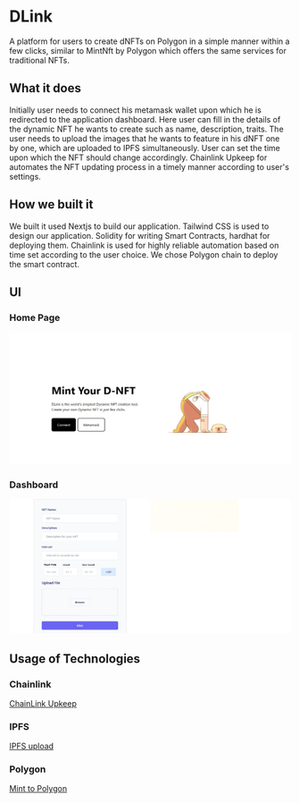 # DLink
A platform for users to create dNFTs on Polygon in a simple manner within a few clicks, similar to MintNft by Polygon which offers the same services for traditional NFTs.

## What it does
Initially user needs to connect his metamask wallet upon which he is redirected to the application dashboard. Here user can fill in the details of the dynamic NFT he wants to create such as name, description, traits. The user needs to upload the images that he wants to feature in his dNFT one by one, which are uploaded to IPFS simultaneously. User can set the time upon which the NFT should change accordingly. Chainlink Upkeep for automates the NFT updating process in a timely manner according to user's settings.

## How we built it
We built it used Nextjs to build our application. Tailwind CSS is used to design our application. Solidity for writing Smart Contracts, hardhat for deploying them. Chainlink is used for highly reliable automation based on time set according to the user choice. We chose Polygon chain to deploy the smart contract.

## UI
### Home Page

![home](dlink-app/public/D-Link%20home.png)

### Dashboard

![dashboard](dlink-app/public/D-Link%20dashboard.png)

## Usage of Technologies

### Chainlink

[ChainLink Upkeep](https://github.com/surendravarmadendukuri/DLink/blob/master/dlink-contract/contracts/DLink.sol#L56)

### IPFS

[IPFS upload](https://github.com/surendravarmadendukuri/DLink/blob/master/dlink-app/components/main/index.js#L28)

### Polygon

[Mint to Polygon](https://github.com/surendravarmadendukuri/DLink/blob/master/dlink-app/components/main/index.js#L70)

